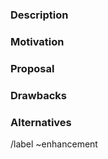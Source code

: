 ### Description

<!-- Please describe the enhancement you're proposing -->

### Motivation

<!-- Describe why is this change important and what are the goals -->

### Proposal

<!-- Describe what is the value to be added and how can be accomplished -->

### Drawbacks

<!-- Describe (if any) what are the arguments why this enhancement should not be implemented -->

### Alternatives

<!-- Describe (if any) what are other possible approaches to delivering the value proposed in this enhancement -->

/label ~enhancement